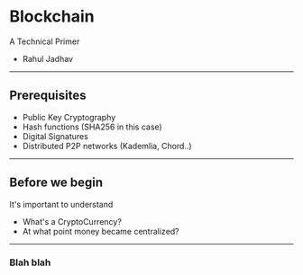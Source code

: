 # Blockchain
A Technical Primer
- Rahul Jadhav

---
## Prerequisites
- Public Key Cryptography
- Hash functions (SHA256 in this case)
- Digital Signatures
- Distributed P2P networks (Kademlia, Chord..)

---

## Before we begin
It's important to understand
- What's a CryptoCurrency?
- At what point money became centralized?

---

### Blah blah

